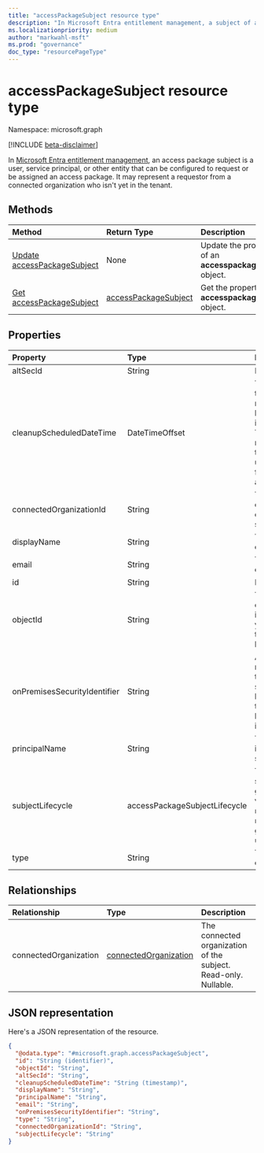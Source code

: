 ```yaml
---
title: "accessPackageSubject resource type"
description: "In Microsoft Entra entitlement management, a subject of an access package assignment."
ms.localizationpriority: medium
author: "markwahl-msft"
ms.prod: "governance"
doc_type: "resourcePageType"
---
```


# accessPackageSubject resource type

Namespace: microsoft.graph

[!INCLUDE [beta-disclaimer](../../includes/beta-disclaimer.md)]

In [Microsoft Entra entitlement management](entitlementmanagement-overview.md), an access package subject is a user, service principal, or other entity that can be configured to request or be assigned an access package.  It may represent a requestor from a connected organization who isn't yet in the tenant.

## Methods

| Method       | Return Type | Description |
|:-------------|:------------|:------------|
| [Update accessPackageSubject](../api/accesspackagesubject-update.md)|None | Update the properties of an **accesspackagesubject** object. |
| [Get accessPackageSubject](../api/accesspackagesubject-get.md)|[accessPackageSubject](../resources/accesspackagesubject.md) | Get the properties of an **accesspackagesubject** object. |

## Properties

| Property     | Type        | Description |
|:-------------|:------------|:------------|
|altSecId|String|Not Supported.|
|cleanupScheduledDateTime|DateTimeOffset|The date and time the subject is marked to be blocked from sign in or deleted. The Timestamp type represents date and time information using ISO 8601 format and is always in UTC time.|
|connectedOrganizationId|String|The identifier of the connected organization of the subject.|
|displayName|String|The display name of the subject.|
|email|String|The email address of the subject.|
|id|String| Read-only. Key.|
|objectId|String|The object identifier of the subject. `null` if the subject isn't yet a user in the tenant. Alternate key.|
|onPremisesSecurityIdentifier|String|A string representation of the principal's security identifier, if known, or `null` if the subject doesn't have a security identifier.|
|principalName|String|The principal name, if known, of the subject.|
|subjectLifecycle|accessPackageSubjectLifecycle|The lifecycle of the subject user, if a guest. The possible values are: `notDefined`, `notGoverned`, `governed`, `unknownFutureValue`.|
|type|String|The resource type of the subject.|

## Relationships

| Relationship | Type        | Description |
|:-------------|:------------|:------------|
|connectedOrganization|[connectedOrganization](connectedorganization.md)| The connected organization of the subject. Read-only. Nullable.|


## JSON representation

Here's a JSON representation of the resource.

<!-- {
  "blockType": "resource",
  "optionalProperties": [

  ],
  "@odata.type": "microsoft.graph.accessPackageSubject",
  "keyProperty": "id"
}-->

```json
{
  "@odata.type": "#microsoft.graph.accessPackageSubject",
  "id": "String (identifier)",
  "objectId": "String",
  "altSecId": "String",
  "cleanupScheduledDateTime": "String (timestamp)",
  "displayName": "String",
  "principalName": "String",
  "email": "String",
  "onPremisesSecurityIdentifier": "String",
  "type": "String",
  "connectedOrganizationId": "String",
  "subjectLifecycle": "String"
}
```

<!-- uuid: 16cd6b66-4b1a-43a1-adaf-3a886856ed98
2019-02-04 14:57:30 UTC -->
<!-- {
  "type": "#page.annotation",
  "description": "accessPackageSubject resource",
  "keywords": "",
  "section": "documentation",
  "tocPath": ""
}-->

